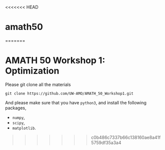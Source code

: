 <<<<<<< HEAD
# amath50
=======
# AMATH 50 Workshop 1: Optimization

Please git clone all the materials

```
git clone https://github.com/UW-AMO/AMATH_50_Workshop1.git
```

And please make sure that you have `python3`, and install the following packages,

* `numpy`,
* `scipy`,
* `matplotlib`.
>>>>>>> c0b486c7337b66c138160ae8a41f5759df35a3a4
